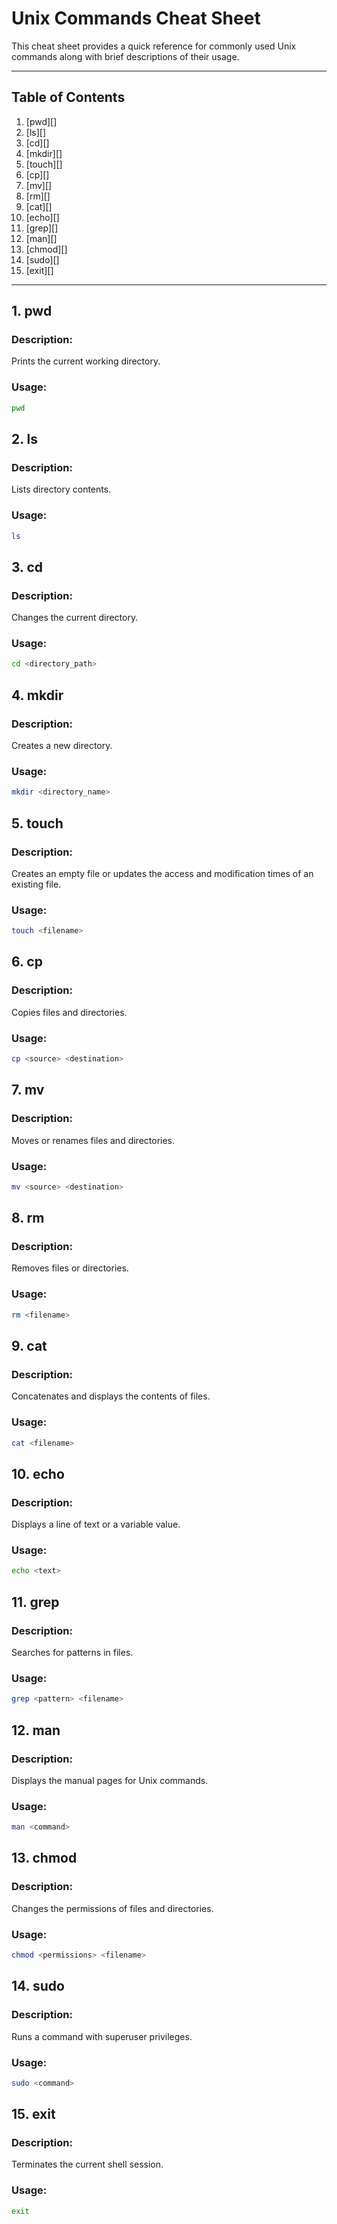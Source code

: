 # Unix Commands Cheat Sheet

This cheat sheet provides a quick reference for commonly used Unix commands along with brief descriptions of their usage.

---

## Table of Contents

1. [pwd][]
2. [ls][]
3. [cd][]
4. [mkdir][]
5. [touch][]
6. [cp][]
7. [mv][]
8. [rm][]
9. [cat][]
10.   [echo][]
11.   [grep][]
12.   [man][]
13.   [chmod][]
14.   [sudo][]
15.   [exit][]

---

## 1. pwd

### Description:

Prints the current working directory.

### Usage:

```bash
pwd
```

## 2. ls

### Description:

Lists directory contents.

### Usage:

```bash
ls
```

## 3. cd

### Description:

Changes the current directory.

### Usage:

```bash
cd <directory_path>
```

## 4. mkdir

### Description:

Creates a new directory.

### Usage:

```bash
mkdir <directory_name>
```

## 5. touch

### Description:

Creates an empty file or updates the access and modification times of an existing file.

### Usage:

```bash
touch <filename>
```

## 6. cp

### Description:

Copies files and directories.

### Usage:

```bash
cp <source> <destination>
```

## 7. mv

### Description:

Moves or renames files and directories.

### Usage:

```bash
mv <source> <destination>
```

## 8. rm

### Description:

Removes files or directories.

### Usage:

```bash
rm <filename>
```

## 9. cat

### Description:

Concatenates and displays the contents of files.

### Usage:

```bash
cat <filename>
```

## 10. echo

### Description:

Displays a line of text or a variable value.

### Usage:

```bash
echo <text>
```

## 11. grep

### Description:

Searches for patterns in files.

### Usage:

```bash
grep <pattern> <filename>
```

## 12. man

### Description:

Displays the manual pages for Unix commands.

### Usage:

```bash
man <command>
```

## 13. chmod

### Description:

Changes the permissions of files and directories.

### Usage:

```bash
chmod <permissions> <filename>
```

## 14. sudo

### Description:

Runs a command with superuser privileges.

### Usage:

```bash
sudo <command>
```

## 15. exit

### Description:

Terminates the current shell session.

### Usage:

```bash
exit
```
